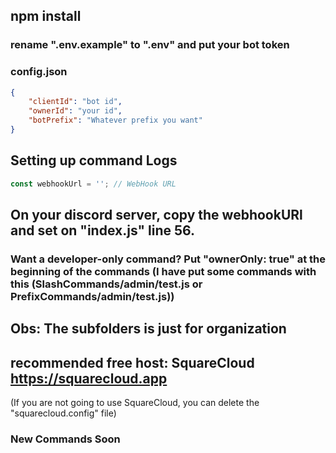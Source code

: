 ## npm install

### rename ".env.example" to ".env" and put your bot token

### config.json

```json
{
    "clientId": "bot id",
    "ownerId": "your id",
    "botPrefix": "Whatever prefix you want"
}
```
## Setting up command Logs
```js
const webhookUrl = ''; // WebHook URL
```
## On your discord server, copy the webhookURl and set on "index.js" line 56.

### Want a developer-only command? Put "ownerOnly: true" at the beginning of the commands (I have put some commands with this (SlashCommands/admin/test.js or PrefixCommands/admin/test.js))

## Obs: The subfolders is just for organization

## recommended free host: SquareCloud https://squarecloud.app
(If you are not going to use SquareCloud, you can delete the "squarecloud.config" file)

### New Commands Soon